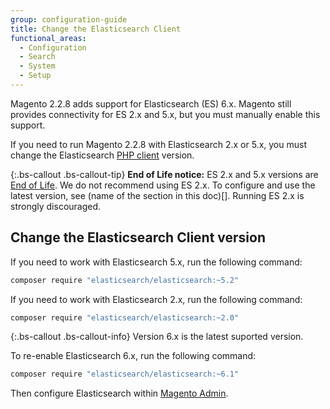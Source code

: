 ```yaml
---
group: configuration-guide
title: Change the Elasticsearch Client
functional_areas:
  - Configuration
  - Search
  - System
  - Setup
---
```


Magento 2.2.8 adds support for Elasticsearch (ES) 6.x.
Magento still provides connectivity for ES 2.x and 5.x, but you must manually enable this support.

If you need to run Magento 2.2.8 with Elasticsearch 2.x or 5.x, you must change the Elasticsearch [PHP client][] version.

{:.bs-callout .bs-callout-tip}
**End of Life notice:** 
ES 2.x and 5.x versions are [End of Life][]. We do not recommend using ES 2.x. To configure and use the latest version, see (name of the section in this doc)[].
Running ES 2.x is strongly discouraged.

## Change the Elasticsearch Client version

If you need to work with Elasticsearch 5.x, run the following command:

```bash
composer require "elasticsearch/elasticsearch:~5.2"
```

If you need to work with Elasticsearch 2.x, run the following command:

```bash
composer require "elasticsearch/elasticsearch:~2.0"
```

{:.bs-callout .bs-callout-info}
Version 6.x is the latest suported version.

To re-enable Elasticsearch 6.x, run the following command:

```bash
composer require "elasticsearch/elasticsearch:~6.1"
```

Then configure Elasticsearch within [Magento Admin][].
<!-- Link Definitions -->

[End of Life]: https://www.elastic.co/support/eol
[PHP client]: https://github.com/elastic/elasticsearch-php
[Magento Admin]: https://docs.magento.com/m2/ee/user_guide/catalog/search-elasticsearch.html
